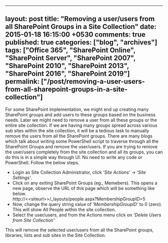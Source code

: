---
layout: post
title: "Removing a user/users from all SharePoint Groups in a Site Collection"
date: 2015-01-18 16:15:00 +0530
comments: true
published: true
categories: ["blog", "archives"]
tags: ["Office 365", "SharePoint Online", "SharePoint Server", "SharePoint 2007", "SharePoint 2010", "SharePoint 2013", "SharePoint 2016", "SharePoint 2019"]
permalink: ["/post/removing-a-user-users-from-all-sharepoint-groups-in-a-site-collection"]
  ---
<!-- more -->
<p>For some SharePoint implementation, we might end up creating many SharePoint groups and add users to these groups based on the business needs. Later we might need to remove a user from all these groups or the entire site collection. If we are having many groups spread across various sub sites within the site collection, it will be a tedious task to manually remove the users from all the SharePoint groups. There are many blogs which talk about writing some PowerShell script to traverse through all the SharePoint Groups and remove the user/users. If you are trying to remove the user/users completely from the site collection and all its groups, you can do this is in a simple way through UI. No need to write any code or PowerShell. Follow the below steps.</p>
<ul class="spd-ul">
<li>Login as Site Collection Administrator, click <em>'Site Actions'</em> -&gt; <em>'Site Settings'</em>.</li>
<li>Click on any exiting SharePoint Groups (eg., Memebers). This opens a new page, observe the URL of this page which will be something like below.<br /> http://&lt;&lt;siteurl&gt;&gt;/_layouts/people.aspx?MembershipGroupID=5</li>
<li>Now, change the query string value of <em>'MembershipGroupID'</em> to 0 (zero). This will show All People within the site collection.</li>
<li>Select the user/users, and from the Actions menu click on <em>'Delete Users from Site Collection'</em></li>
</ul>
<p>This will remove the selected user/users from all the SharePoint groups, libraries, lists and sub sites in the Site Collection.</p>
